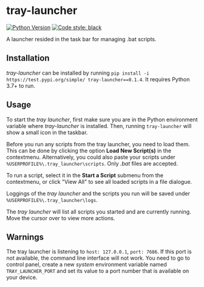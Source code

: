 # tray-launcher

[![Python Version](https://img.shields.io/badge/python-3.7+-blue.svg)](https://docs.python.org/3.7/)
<a href="https://github.com/psf/black"><img alt="Code style: black" src="https://img.shields.io/badge/code%20style-black-000000.svg"></a>

A launcher resided in the task bar for managing .bat scripts.

## Installation

*tray-launcher* can be installed by running `pip install -i https://test.pypi.org/simple/ tray-launcher==0.1.4`. It requires Python 3.7+ to run.

## Usage

To start the *tray launcher*, first make sure you are in the Python environment variable where *tray-launcher* is installed. Then, running `tray-launcher` will show a small icon in the taskbar.

Before you run any scripts from the tray launcher, you need to load them. This can be done by clicking the option **Load New Script(s)** in the contextmenu. Alternatively, you could also paste your scripts under `%USERPROFILE%\.tray_launcher\scripts`. Only *.bat* files are accepted.

To run a script, select it in the **Start a Script** submenu from the contextmenu, or click "View All" to see all loaded scripts in a file dialogue. 

Loggings of the *tray launcher* and the scripts you run will be saved under `%USERPROFILE%\.tray_launcher\logs`.

The *tray launcher* will list all scripts you started and are currently running. Move the cursor over to view more actions.

## Warnings

The tray launcher is listening to `host: 127.0.0.1`, `port: 7686`. If this port is not available, the command line interface will not work. You need to go to control panel, create a new *system* environment variable named `TRAY_LAUNCHER_PORT` and set its value to a port number that is available on your device.
